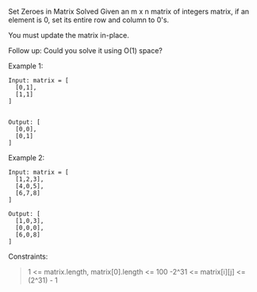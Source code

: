 Set Zeroes in Matrix
Solved 
Given an m x n matrix of integers matrix, if an element is 0, set its entire row and column to 0's.

You must update the matrix in-place.

Follow up: Could you solve it using O(1) space?

Example 1:
````
Input: matrix = [
  [0,1],
  [1,1]
]


Output: [
  [0,0],
  [0,1]
]
````

Example 2:
````
Input: matrix = [
  [1,2,3],
  [4,0,5],
  [6,7,8]
]

Output: [
  [1,0,3],
  [0,0,0],
  [6,0,8]
]
````
Constraints:

> 1 <= matrix.length, matrix[0].length <= 100
-2^31 <= matrix[i][j] <= (2^31) - 1